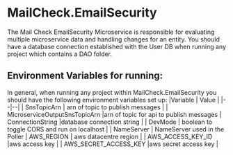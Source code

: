 # MailCheck.EmailSecurity
The Mail Check EmailSecurity Microservice is responsible for evaluating multiple microservice data and handling changes for an entity.
You should have a database connection established with the User DB when running any project which contains a DAO folder.
## Environment Variables for running:
In general, when running any project within MailCheck.EmailSecurity you should have the following environment variables set up:
|Variable  | Value |
|--|--|
| SnsTopicArn | arn of topic to publish messages  |
| MicroserviceOutputSnsTopicArn |arn of topic for api to publish messages
| ConnectionString |database connection string | 
| DevMode | boolean to toggle CORS and run on localhost | 
| NameServer | NameServer used in the Poller
| AWS_REGION | aws datacentre region  |
| AWS_ACCESS_KEY_ID |aws access key  |
| AWS_SECRET_ACCESS_KEY |aws secret access key  |
